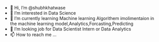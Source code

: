 - 👋 Hi, I’m @shubhkhatwase
- 👀 I’m interested in Data Science
- 🌱 I’m currently learning Machine learning Algorithem imolimentaion in the machine learning model,Analytics,Forcasting,Predicting
- 💞️ I’m looking job for Data Scientist Intern or Data Analytics
- 📫 How to reach me ...

<!---
shubhkhatwase/shubhkhatwase is a ✨ special ✨ repository because its `README.md` (this file) appears on your GitHub profile.
You can click the Preview link to take a look at your changes.
--->
